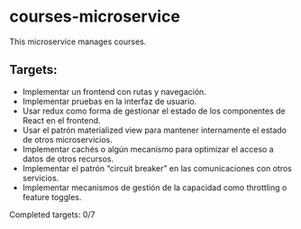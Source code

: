 # courses-microservice
This microservice manages courses.

## Targets:

- Implementar un frontend con rutas y navegación.
- Implementar pruebas en la interfaz de usuario.
- Usar redux como forma de gestionar el estado de los componentes de React en el frontend.
- Usar el patrón materialized view para mantener internamente el estado de otros microservicios.
- Implementar cachés o algún mecanismo para optimizar el acceso a datos de otros recursos.
- Implementar el patrón “circuit breaker” en las comunicaciones con otros servicios.
- Implementar mecanismos de gestión de la capacidad como throttling o feature toggles.

Completed targets: 0/7
